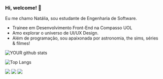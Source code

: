 ### Hi, welcome! 👋
Eu me chamo Natália, sou estudante de Engenharia de Software. 
<ul>
<li>Trainee em Desenvolvimento Front-End na Compasso UOL</li>
<li>Amo explorar o universo de UI/UX Design.</li>
<li>Além de programação, sou apaixonada por astronomia, the sims, séries & filmes!</li>
</ul>

![YOUR github stats](https://github-readme-stats.vercel.app/api?username=nataliakrein&theme=radical)

![Top Langs](https://github-readme-stats.vercel.app/api/top-langs/?username=nataliakrein&langs_count=8&theme=radical)

[<img src="https://img.shields.io/badge/linkedin-%230077B5.svg?&style=for-the-badge&logo=linkedin&color=d93a7c&logoColor=white" />](https://www.linkedin.com/in/nataliakrein/) 
[<img src="https://img.shields.io/badge/discord-%230077B5.svg?&style=for-the-badge&logo=discord&color=d93a7c&logoColor=white" />](https://discords.com/bio/p/ntlkrn) 
[<img src="https://img.shields.io/badge/filmow-d93a7c?&style=for-the-badge&color=d93a7c&logoColor=white" />](https://filmow.com/usuario/ntlkrn) 
